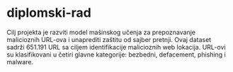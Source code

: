 # diplomski-rad
Cilj projekta je razviti model mašinskog učenja za prepoznavanje malicioznih URL-ova i unaprediti zaštitu od sajber pretnji. Ovaj dataset sadrži 651.191 URL sa ciljem identifikacije malicioznih web lokacija. URL-ovi su klasifikovani u četiri glavne kategorije: bezbedni, defacement, phishing i malware.
